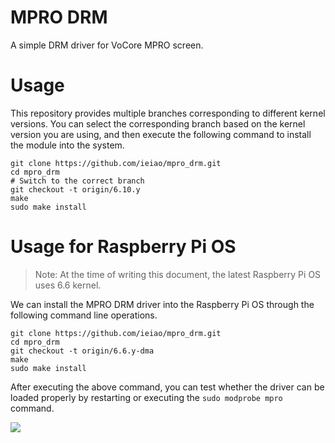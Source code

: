 # MPRO DRM

A simple DRM driver for VoCore MPRO screen.

# Usage

This repository provides multiple branches corresponding to different kernel versions. You can select the corresponding branch based on the kernel version you are using, and then execute the following command to install the module into the system.

```
git clone https://github.com/ieiao/mpro_drm.git
cd mpro_drm
# Switch to the correct branch
git checkout -t origin/6.10.y
make
sudo make install
```

# Usage for Raspberry Pi OS

> Note: At the time of writing this document, the latest Raspberry Pi OS uses 6.6 kernel.

We can install the MPRO DRM driver into the Raspberry Pi OS through the following command line operations.

```
git clone https://github.com/ieiao/mpro_drm.git
cd mpro_drm
git checkout -t origin/6.6.y-dma
make
sudo make install
```

After executing the above command, you can test whether the driver can be loaded properly by restarting or executing the `sudo modprobe mpro` command.

![](imgs/rpios.webp)
